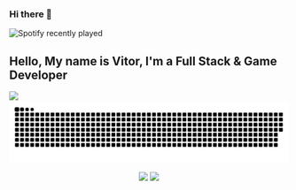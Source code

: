 ### Hi there 👋





![Spotify recently played](https://spotify-recently-played-readme.vercel.app/api?user=22nxzhrrbafxdtdeqr7c5d6jy&count=3&unique=true&width=1000)


<p align = "center">
    <h2>
    Hello, My name is Vitor, I'm a Full Stack & Game Developer
    </h2>
 <a href="https://biturones.webflow.io">
  <img src="https://imgur.com/a/JmT9iqk"/>
</a>


 <picture>
  <source media="(prefers-color-scheme: dark)" srcset="https://raw.githubusercontent.com/VitorSoaresSilva/VitorSoaresSilva/output/github-snake-dark.svg">
  <img alt="Commit Snake Game!" src="https://raw.githubusercontent.com/VitorSoaresSilva/VitorSoaresSilva/output/github-snake-light.svg#gh-light-mode-only">
 </picture>
</p>

<p align = "center">
  <img  src = "https://github-readme-stats.vercel.app/api?username=VitorSoaresSilva&count_private=true&show_icons=true&theme=tokyonight&line_height=27">
  <img src = "https://github-readme-stats.vercel.app/api/top-langs/?username=VitorSoaresSilva&count_private=true&theme=tokyonight">
</p>